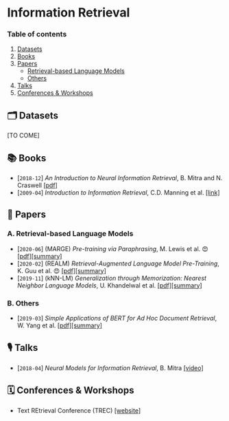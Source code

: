 # Information Retrieval


### Table of contents

1. [Datasets](#datasets)
2. [Books](#books)
3. [Papers](#papers)
    - [Retrieval-based Language Models](#retrieval-LM)
    - [Others](#others)
4. [Talks](#talks)
5. [Conferences & Workshops](#conferences)


## 🗂 Datasets <a name="datasets"></a>

[TO COME]


## 📚  Books <a name="books"></a>

- [`2018-12`] *An Introduction to Neural Information Retrieval*, B. Mitra and N. Craswell [[pdf]](https://www.microsoft.com/en-us/research/uploads/prod/2017/06/fntir2018-neuralir-mitra.pdf)
- [`2009-04`] *Introduction to Information Retrieval*, C.D. Manning et al. [[link]](https://nlp.stanford.edu/IR-book/)


## 📄  Papers <a name="papers"></a>

### A. Retrieval-based Language Models <a name="retrieval-LM"></a>

- [`2020-06`] (MARGE) *Pre-training via Paraphrasing*, M. Lewis et al. 😍 [[pdf]](https://arxiv.org/pdf/2006.15020)[[summary]](summaries/lewis2020pretraining.md)
- [`2020-02`] (REALM) *Retrieval-Augmented Language Model Pre-Training*, K. Guu et al. 😍 [[pdf]](https://arxiv.org/pdf/2002.08909)[[summary]](summaries/guu2020realm.md)
- [`2019-11`] (kNN-LM) *Generalization through Memorization: Nearest Neighbor Language Models*, U. Khandelwal et al. [[pdf]](https://arxiv.org/pdf/1911.00172)[[summary]](summaries/khandelwal2019generalization.md)

### B. Others <a name="others"></a>

- [`2019-03`] *Simple Applications of BERT for Ad Hoc Document Retrieval*, W. Yang et al. [[pdf]](https://arxiv.org/pdf/1903.10972)[[summary]](summaries/yang2019simple.md)


## 🎙  Talks <a name="talks"></a>

- [`2018-04`] *Neural Models for Information Retrieval*, B. Mitra [[video]](https://www.youtube.com/watch?v=g1Pgo5yTIKg)


## 🗓  Conferences & Workshops <a name="conferences"></a>

- Text REtrieval Conference (TREC) [[website]](https://trec.nist.gov/)
